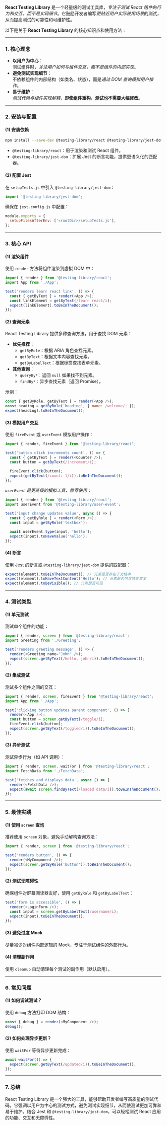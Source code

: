 **React Testing Library** 是一个轻量级的测试工具库，*专注于测试 React 组件的行为和交互，而不是实现细节*。它鼓励开发者编写*更贴近用户实际使用场景*的测试，从而提高测试的可靠性和可维护性。

以下是关于 **React Testing Library** 的核心知识点和使用方法：

---

### **1. 核心理念**
- **以用户为中心**：  
  测试组件时，*关注用户如何与组件交互，而不是组件的内部实现*。
- **避免测试实现细节**：  
  不依赖组件的内部结构（如类名、状态），而是*通过 DOM 查询模拟用户操作*。
- **易于维护**：  
  *测试代码与组件实现解耦*，**即使组件重构，测试也不需要大幅修改**。

---

### **2. 安装与配置**
#### **(1) 安装依赖**
```bash
npm install --save-dev @testing-library/react @testing-library/jest-dom
```
- `@testing-library/react`：用于渲染和测试 React 组件。
- `@testing-library/jest-dom`：扩展 Jest 的断言功能，提供更语义化的匹配器。

#### **(2) 配置 Jest**
在 `setupTests.js` 中引入 `@testing-library/jest-dom`：
```javascript
import '@testing-library/jest-dom';
```

确保在 `jest.config.js` 中配置：
```javascript
module.exports = {
  setupFilesAfterEnv: ['<rootDir>/setupTests.js'],
};
```

---

### **3. 核心 API**
#### **(1) 渲染组件**
使用 `render` 方法将组件渲染到虚拟 DOM 中：
```javascript
import { render } from '@testing-library/react';
import App from './App';

test('renders learn react link', () => {
  const { getByText } = render(<App />);
  const linkElement = getByText(/learn react/i);
  expect(linkElement).toBeInTheDocument();
});
```

#### **(2) 查询元素**
React Testing Library 提供多种查询方法，用于查找 DOM 元素：
- **优先推荐**：
  - `getByRole`：根据 ARIA 角色查找元素。
  - `getByText`：根据文本内容查找元素。
  - `getByLabelText`：根据标签查找表单元素。
- **其他查询**：
  - `queryBy*`：返回 `null` 如果找不到元素。
  - `findBy*`：异步查找元素（返回 Promise）。

示例：
```javascript
const { getByRole, getByText } = render(<App />);
const heading = getByRole('heading', { name: /welcome/i });
expect(heading).toBeInTheDocument();
```

#### **(3) 模拟用户交互**
使用 `fireEvent` 或 `userEvent` 模拟用户操作：
```javascript
import { render, fireEvent } from '@testing-library/react';

test('button click increments count', () => {
  const { getByText } = render(<Counter />);
  const button = getByText(/increment/i);

  fireEvent.click(button);
  expect(getByText(/count: 1/i)).toBeInTheDocument();
});
```

*`userEvent` 是更高级的模拟工具，推荐使用：*
```javascript
import { render } from '@testing-library/react';
import userEvent from '@testing-library/user-event';

test('input change updates value', async () => {
  const { getByRole } = render(<Form />);
  const input = getByRole('textbox');

  await userEvent.type(input, 'hello');
  expect(input).toHaveValue('hello');
});
```

#### **(4) 断言**
使用 Jest 的断言或 `@testing-library/jest-dom` 提供的匹配器：
```javascript
expect(element).toBeInTheDocument(); // 元素是否存在于文档中
expect(element).toHaveTextContent('Hello'); // 元素是否包含特定文本
expect(element).toBeVisible(); // 元素是否可见
```

---

### **4. 测试类型**
#### **(1) 单元测试**
测试单个组件的功能：
```javascript
import { render, screen } from '@testing-library/react';
import Greeting from './Greeting';

test('renders greeting message', () => {
  render(<Greeting name="John" />);
  expect(screen.getByText(/hello, john/i)).toBeInTheDocument();
});
```

#### **(2) 集成测试**
测试多个组件之间的交互：
```javascript
import { render, screen, fireEvent } from '@testing-library/react';
import App from './App';

test('clicking button updates parent component', () => {
  render(<App />);
  const button = screen.getByText(/toggle/i);
  fireEvent.click(button);
  expect(screen.getByText(/toggled/i)).toBeInTheDocument();
});
```

#### **(3) 异步测试**
测试异步行为（如 API 调用）：
```javascript
import { render, screen, waitFor } from '@testing-library/react';
import FetchData from './FetchData';

test('fetches and displays data', async () => {
  render(<FetchData />);
  expect(await screen.findByText(/loaded data/i)).toBeInTheDocument();
});
```

---

### **5. 最佳实践**
#### **(1) 使用 `screen` 查询**
推荐使用 `screen` 对象，避免手动解构查询方法：
```javascript
import { render, screen } from '@testing-library/react';

test('renders button', () => {
  render(<MyComponent />);
  expect(screen.getByRole('button')).toBeInTheDocument();
});
```

#### **(2) 测试无障碍性**
确保组件对屏幕阅读器友好，使用 `getByRole` 和 `getByLabelText`：
```javascript
test('form is accessible', () => {
  render(<LoginForm />);
  const input = screen.getByLabelText(/username/i);
  expect(input).toBeInTheDocument();
});
```

#### **(3) 避免过度 Mock**
尽量减少对组件内部逻辑的 Mock，专注于测试组件的外部行为。

#### **(4) 清理副作用**
使用 `cleanup` 自动清理每个测试的副作用（默认启用）。

---

### **6. 常见问题**
#### **(1) 如何调试测试？**
使用 `debug` 方法打印 DOM 结构：
```javascript
const { debug } = render(<MyComponent />);
debug();
```

#### **(2) 如何处理异步更新？**
使用 `waitFor` 等待异步更新完成：
```javascript
await waitFor(() => {
  expect(screen.getByText(/updated/i)).toBeInTheDocument();
});
```

---

### **7. 总结**
React Testing Library 是一个强大的工具，能够帮助开发者编写高质量的测试代码。它强调以用户为中心的测试方式，避免测试实现细节，从而使测试更加可靠和易于维护。结合 Jest 和 `@testing-library/jest-dom`，可以轻松测试 React 应用的功能、交互和无障碍性。